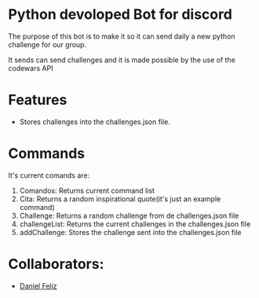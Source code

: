 # Python devoloped Bot for discord
The purpose of this bot is to make it so it can send daily a new python challenge for our group. 

It sends can send challenges and it is made possible by the use of the codewars API 

# Features
* Stores challenges into the challenges.json file.

# Commands
It's current comands are:
1. Comandos: Returns current command list
2. Cita: Returns a random inspirational quote(it's just an example command)
3. Challenge: Returns a random challenge from de challenges.json file
4. challengeList: Returns the current challenges in the challenges.json file
5. addChallenge: Stores the challenge sent into the challenges.json file


# Collaborators:
* [Daniel Feliz](http://github.com/dfeliz)
